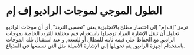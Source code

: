 # الطول الموجي لموجات الراديو إف إم

ترمز "إف إم" إلي اختصار مطلح بالانجليزية يعني "تضمين التردد", أي أن موجات
الراديو تحاول أن تنقل الإشارة المراد توصيلها باستخدام قيم مختلفة للتردد الخاصة
بموجات الراديو, مع الحفاظ علي قيمة ثابتة للمطال أو للسعة, و عند استقبال تلك
الموجات باستخدام أجهزة الراديو, يتم تحويلها إلي الإشارة الأصيلة مثل التي نسمعها
في المذياع.
